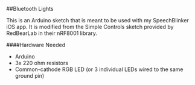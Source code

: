 ##Bluetooth Lights

This is an Arduino sketch that is meant to be used with my SpeechBlinker iOS app. It is modified from the Simple Controls sketch provided by RedBearLab in their nRF8001 library. 

####Hardware Needed

- Arduino
- 3x 220 ohm resistors
- Common-cathode RGB LED (or 3 individual LEDs wired to the same ground pin)
